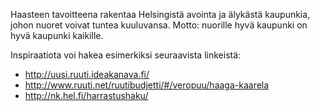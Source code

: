 Haasteen tavoitteena rakentaa Helsingistä avointa ja älykästä kaupunkia, johon nuoret voivat tuntea kuuluvansa.
Motto: nuorille hyvä kaupunki on hyvä kaupunki kaikille.

Inspiraatiota voi hakea esimerkiksi seuraavista linkeistä:
* http://uusi.ruuti.ideakanava.fi/
* http://www.ruuti.net/ruutibudjetti/#/veropuu/haaga-kaarela
* http://nk.hel.fi/harrastushaku/
